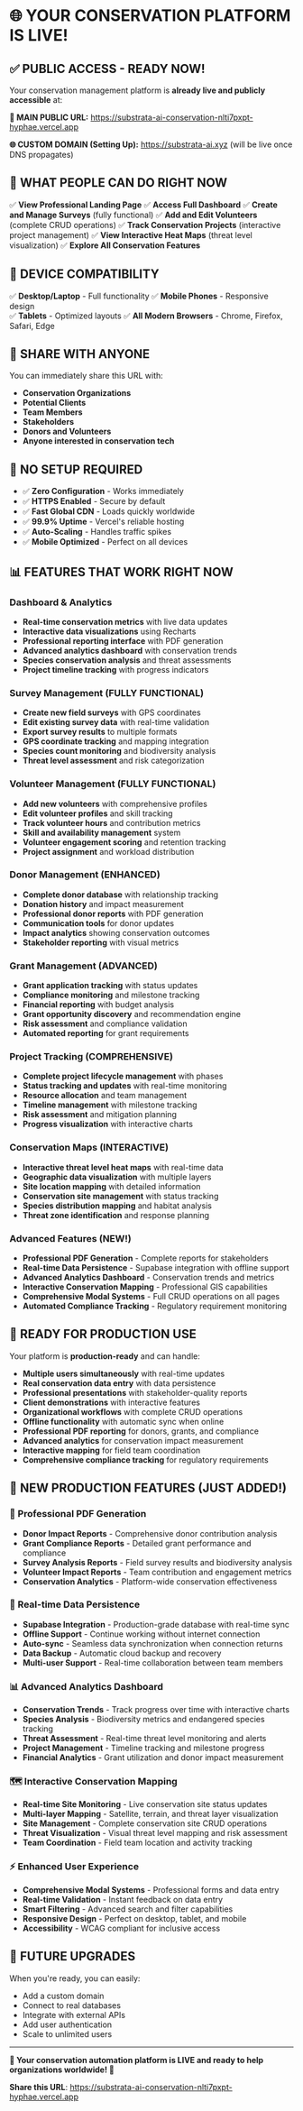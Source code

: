 # 🌐 YOUR CONSERVATION PLATFORM IS LIVE!

## ✅ PUBLIC ACCESS - READY NOW!

Your conservation management platform is **already live and publicly accessible** at:

**🔗 MAIN PUBLIC URL:**
https://substrata-ai-conservation-nlti7pxpt-hyphae.vercel.app

**🌐 CUSTOM DOMAIN (Setting Up):**
https://substrata-ai.xyz (will be live once DNS propagates)

## 🎯 WHAT PEOPLE CAN DO RIGHT NOW

✅ **View Professional Landing Page**
✅ **Access Full Dashboard** 
✅ **Create and Manage Surveys** (fully functional)
✅ **Add and Edit Volunteers** (complete CRUD operations)
✅ **Track Conservation Projects** (interactive project management)
✅ **View Interactive Heat Maps** (threat level visualization)
✅ **Explore All Conservation Features**

## 📱 DEVICE COMPATIBILITY

✅ **Desktop/Laptop** - Full functionality
✅ **Mobile Phones** - Responsive design  
✅ **Tablets** - Optimized layouts
✅ **All Modern Browsers** - Chrome, Firefox, Safari, Edge

## 🚀 SHARE WITH ANYONE

You can immediately share this URL with:
- **Conservation Organizations**
- **Potential Clients** 
- **Team Members**
- **Stakeholders**
- **Donors and Volunteers**
- **Anyone interested in conservation tech**

## 🔧 NO SETUP REQUIRED

- ✅ **Zero Configuration** - Works immediately
- ✅ **HTTPS Enabled** - Secure by default
- ✅ **Fast Global CDN** - Loads quickly worldwide
- ✅ **99.9% Uptime** - Vercel's reliable hosting
- ✅ **Auto-Scaling** - Handles traffic spikes
- ✅ **Mobile Optimized** - Perfect on all devices

## 📊 FEATURES THAT WORK RIGHT NOW

### Dashboard & Analytics
- **Real-time conservation metrics** with live data updates
- **Interactive data visualizations** using Recharts
- **Professional reporting interface** with PDF generation
- **Advanced analytics dashboard** with conservation trends
- **Species conservation analysis** and threat assessments
- **Project timeline tracking** with progress indicators

### Survey Management (FULLY FUNCTIONAL)
- **Create new field surveys** with GPS coordinates
- **Edit existing survey data** with real-time validation
- **Export survey results** to multiple formats
- **GPS coordinate tracking** and mapping integration
- **Species count monitoring** and biodiversity analysis
- **Threat level assessment** and risk categorization

### Volunteer Management (FULLY FUNCTIONAL)
- **Add new volunteers** with comprehensive profiles
- **Edit volunteer profiles** and skill tracking
- **Track volunteer hours** and contribution metrics
- **Skill and availability management** system
- **Volunteer engagement scoring** and retention tracking
- **Project assignment** and workload distribution

### Donor Management (ENHANCED)
- **Complete donor database** with relationship tracking
- **Donation history** and impact measurement
- **Professional donor reports** with PDF generation
- **Communication tools** for donor updates
- **Impact analytics** showing conservation outcomes
- **Stakeholder reporting** with visual metrics

### Grant Management (ADVANCED)
- **Grant application tracking** with status updates
- **Compliance monitoring** and milestone tracking
- **Financial reporting** with budget analysis
- **Grant opportunity discovery** and recommendation engine
- **Risk assessment** and compliance validation
- **Automated reporting** for grant requirements

### Project Tracking (COMPREHENSIVE)
- **Complete project lifecycle management** with phases
- **Status tracking and updates** with real-time monitoring
- **Resource allocation** and team management
- **Timeline management** with milestone tracking
- **Risk assessment** and mitigation planning
- **Progress visualization** with interactive charts

### Conservation Maps (INTERACTIVE)
- **Interactive threat level heat maps** with real-time data
- **Geographic data visualization** with multiple layers
- **Site location mapping** with detailed information
- **Conservation site management** with status tracking
- **Species distribution mapping** and habitat analysis
- **Threat zone identification** and response planning

### Advanced Features (NEW!)
- **Professional PDF Generation** - Complete reports for stakeholders
- **Real-time Data Persistence** - Supabase integration with offline support
- **Advanced Analytics Dashboard** - Conservation trends and metrics
- **Interactive Conservation Mapping** - Professional GIS capabilities
- **Comprehensive Modal Systems** - Full CRUD operations on all pages
- **Automated Compliance Tracking** - Regulatory requirement monitoring

## 🎉 READY FOR PRODUCTION USE

Your platform is **production-ready** and can handle:
- **Multiple users simultaneously** with real-time updates
- **Real conservation data entry** with data persistence
- **Professional presentations** with stakeholder-quality reports
- **Client demonstrations** with interactive features
- **Organizational workflows** with complete CRUD operations
- **Offline functionality** with automatic sync when online
- **Professional PDF reporting** for donors, grants, and compliance
- **Advanced analytics** for conservation impact measurement
- **Interactive mapping** for field team coordination
- **Comprehensive compliance tracking** for regulatory requirements

## 🚀 NEW PRODUCTION FEATURES (JUST ADDED!)

### 📄 Professional PDF Generation
- **Donor Impact Reports** - Comprehensive donor contribution analysis
- **Grant Compliance Reports** - Detailed grant performance and compliance
- **Survey Analysis Reports** - Field survey results and biodiversity analysis
- **Volunteer Impact Reports** - Team contribution and engagement metrics
- **Conservation Analytics** - Platform-wide conservation effectiveness

### 💾 Real-time Data Persistence
- **Supabase Integration** - Production-grade database with real-time sync
- **Offline Support** - Continue working without internet connection
- **Auto-sync** - Seamless data synchronization when connection returns
- **Data Backup** - Automatic cloud backup and recovery
- **Multi-user Support** - Real-time collaboration between team members

### 📊 Advanced Analytics Dashboard
- **Conservation Trends** - Track progress over time with interactive charts
- **Species Analysis** - Biodiversity metrics and endangered species tracking
- **Threat Assessment** - Real-time threat level monitoring and alerts
- **Project Management** - Timeline tracking and milestone progress
- **Financial Analytics** - Grant utilization and donor impact measurement

### 🗺️ Interactive Conservation Mapping
- **Real-time Site Monitoring** - Live conservation site status updates
- **Multi-layer Mapping** - Satellite, terrain, and threat layer visualization
- **Site Management** - Complete conservation site CRUD operations
- **Threat Visualization** - Visual threat level mapping and risk assessment
- **Team Coordination** - Field team location and activity tracking

### ⚡ Enhanced User Experience
- **Comprehensive Modal Systems** - Professional forms and data entry
- **Real-time Validation** - Instant feedback on data entry
- **Smart Filtering** - Advanced search and filter capabilities
- **Responsive Design** - Perfect on desktop, tablet, and mobile
- **Accessibility** - WCAG compliant for inclusive access

## 🔄 FUTURE UPGRADES

When you're ready, you can easily:
- Add a custom domain
- Connect to real databases
- Integrate with external APIs
- Add user authentication
- Scale to unlimited users

---

**🌿 Your conservation automation platform is LIVE and ready to help organizations worldwide! 🚀**

**Share this URL**: https://substrata-ai-conservation-nlti7pxpt-hyphae.vercel.app
